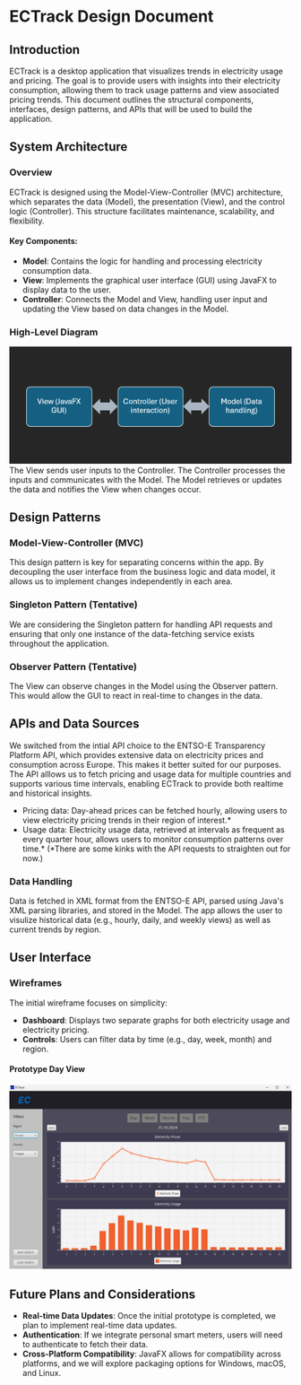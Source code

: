 # ECTrack Design Document

## Introduction

ECTrack is a desktop application that visualizes trends in electricity usage and pricing. The goal is to provide users with insights into their electricity consumption, allowing them to track usage patterns and view associated pricing trends. This document outlines the structural components, interfaces, design patterns, and APIs that will be used to build the application.

## System Architecture

### Overview

ECTrack is designed using the Model-View-Controller (MVC) architecture, which separates the data (Model), the presentation (View), and the control logic (Controller). This structure facilitates maintenance, scalability, and flexibility.

#### Key Components:

-   **Model**: Contains the logic for handling and processing electricity consumption data.
-   **View**: Implements the graphical user interface (GUI) using JavaFX to display data to the user.
-   **Controller**: Connects the Model and View, handling user input and updating the View based on data changes in the Model.

### High-Level Diagram

![High-level diagram of MVC architecture](images/proto_arch_diagram.png) \
The View sends user inputs to the Controller. The Controller processes the inputs and communicates with the Model. The Model retrieves or updates the data and notifies the View when changes occur.

## Design Patterns

### Model-View-Controller (MVC)

This design pattern is key for separating concerns within the app. By decoupling the user interface from the business logic and data model, it allows us to implement changes independently in each area.

### Singleton Pattern (Tentative)

We are considering the Singleton pattern for handling API requests and ensuring that only one instance of the data-fetching service exists throughout the application.

### Observer Pattern (Tentative)

The View can observe changes in the Model using the Observer pattern. This would allow the GUI to react in real-time to changes in the data.

## APIs and Data Sources

We switched from the intial API choice to the ENTSO-E Transparency Platform API, which provides extensive data on electricity prices and consumption across Europe. This makes it better suited for our purposes. The API alllows us to fetch pricing and usage data for multiple countries and supports various time intervals, enabling ECTrack to provide both realtime and historical insights.
* Pricing data: Day-ahead prices can be fetched hourly, allowing users to view electricity pricing trends in their region of interest.*
* Usage data: Electricity usage data, retrieved at intervals as frequent as every quarter hour, allows users to monitor consumption patterns over time.*
(*There are some kinks with the API requests to straighten out for now.)

### Data Handling

Data is fetched in XML format from the ENTSO-E API, parsed using Java's XML parsing libraries, and stored in the Model. The app allows the user to visulize historical data (e.g., hourly, daily, and weekly views) as well as current trends by region.

## User Interface

### Wireframes

The initial wireframe focuses on simplicity:

-   **Dashboard**: Displays two separate graphs for both electricity usage and electricity pricing.
-   **Controls**: Users can filter data by time (e.g., day, week, month) and region.

#### Prototype Day View

![Wireframe](images/updated_wireframe.png)

## Future Plans and Considerations

-   **Real-time Data Updates**: Once the initial prototype is completed, we plan to implement real-time data updates.
-   **Authentication**: If we integrate personal smart meters, users will need to authenticate to fetch their data.
-   **Cross-Platform Compatibility**: JavaFX allows for compatibility across platforms, and we will explore packaging options for Windows, macOS, and Linux.

